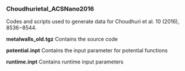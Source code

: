 ### Choudhurietal_ACSNano2016
Codes and scripts used to generate data for Choudhuri et al. 10 (2016), 8536−8544.

**metalwalls_old.tgz** 
Contains the source code

**potential.inpt** 
Contains the input parameter for potential functions

**runtime.inpt** 
Contains runtime input parameters
